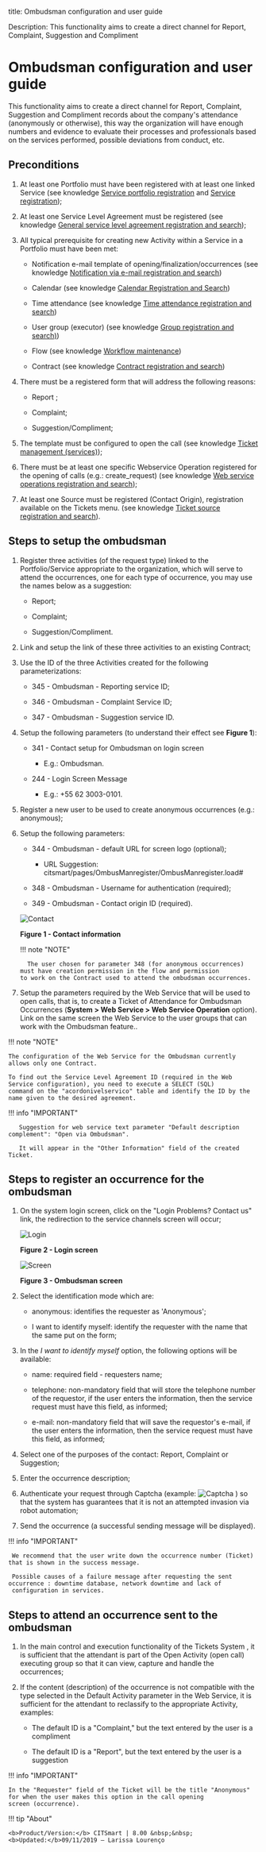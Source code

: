 title: Ombudsman configuration and user guide

Description: This functionality aims to create a direct channel for Report, Complaint, Suggestion and Compliment

# Ombudsman configuration and user guide

This functionality aims to create a direct channel for Report, Complaint, Suggestion and Compliment records about the company's 
attendance (anonymously or otherwise), this way the organization will have enough numbers and evidence to evaluate their 
processes and professionals based on the services performed, possible deviations from conduct, etc.

Preconditions
------------------

1. At least one Portfolio must have been registered with at least one linked Service (see knowledge [Service portfolio registration][1] and [Service registration][2]);

2. At least one Service Level Agreement must be registered (see knowledge [General service level agreement registration and search][3]);

3. All typical prerequisite for creating new Activity within a Service in a Portfolio must have been met:

    - Notification e-mail template of opening/finalization/occurrences (see knowledge [Notification via e-mail registration and search][4])

    - Calendar (see knowledge [Calendar Registration and Search][5])

    - Time attendance (see knowledge [Time attendance registration and search][6])

    - User group (executor) (see knowledge [Group registration and search)][7])

    - Flow (see knowledge [Workflow maintenance][8])

    - Contract (see knowledge [Contract registration and search][9])

4. There must be a registered form that will address the following reasons:

    - Report ;
    
    - Complaint;

    - Suggestion/Compliment;

5. The template must be configured to open the call (see knowledge [Ticket management (services)][10]);

6. There must be at least one specific Webservice Operation registered for the opening of calls (e.g.: create_request) (see knowledge [Web service operations registration and search][11]);

7. At least one Source must be registered (Contact Origin), registration available on the Tickets menu. (see knowledge [Ticket source registration and search][12]).

Steps to setup the ombudsman
---------------------------------

1. Register three activities (of the request type) linked to the Portfolio/Service appropriate to the organization, which will 
serve to attend the occurrences, one for each type of occurrence, you may use the names below as a suggestion:

    - Report;

    - Complaint;

    - Suggestion/Compliment.

2. Link and setup the link of these three activities to an existing Contract;

3. Use the ID of the three Activities created for the following parameterizations:

    - 345 - Ombudsman - Reporting service ID;

    - 346 - Ombudsman - Complaint Service ID;

    - 347 - Ombudsman - Suggestion service ID.

4. Setup the following parameters (to understand their effect see **Figure 1**):

    - 341 - Contact setup for Ombudsman on login screen

        - E.g.: Ombudsman.

    - 244 - Login Screen Message

        - E.g.: +55 62 3003-0101.

5. Register a new user to be used to create anonymous occurrences (e.g.: anonymous);

6. Setup the following parameters:

    - 344 - Ombudsman - default URL for screen logo (optional);

        - URL Suggestion: citsmart/pages/OmbusManregister/OmbusManregister.load#

    - 348 - Ombudsman - Username for authentication (required);

    - 349 - Ombudsman - Contact origin ID (required).

    ![Contact](images/ouvidoria.img1.jpg)
    
    **Figure 1 - Contact information**
    
    !!! note "NOTE"

         The user chosen for parameter 348 (for anonymous occurrences) must have creation permission in the flow and permission            to work on the Contract used to attend the ombudsman occurrences.

7. Setup the parameters required by the Web Service that will be used to open calls, that is, to create a Ticket of Attendance 
for Ombudsman Occurrences (**System > Web Service > Web Service Operation** option). Link on the same screen the Web Service to 
the user groups that can work with the Ombudsman feature..

!!! note "NOTE"

    The configuration of the Web Service for the Ombudsman currently allows only one Contract.

    To find out the Service Level Agreement ID (required in the Web Service configuration), you need to execute a SELECT (SQL) 
    command on the "acordonivelservico" table and identify the ID by the name given to the desired agreement.

   !!! info "IMPORTANT"

       Suggestion for web service text parameter "Default description complement": "Open via Ombudsman".

       It will appear in the "Other Information" field of the created Ticket.

Steps to register an occurrence for the ombudsman
---------------------------------------------------

1. On the system login screen, click on the "Login Problems? Contact us" link, the redirection to the service channels screen 
will occur;

    ![Login](images/ouvidoria.img2.jpg)
    
    **Figure 2 - Login screen**

    ![Screen](images/ouvidoria.img3.jpg)
    
    **Figure 3 - Ombudsman screen**

2. Select the identification mode which are:

    - anonymous: identifies the requester as 'Anonymous';

    - I want to identify myself: identify the requester with the name that the same put on the form;

3. In the *I want to identify myself* option, the following options will be available:

    - name: required field - requesters name;

    - telephone: non-mandatory field that will store the telephone number of the requestor, if the user enters the information, 
    then the service request must have this field, as informed;

    - e-mail: non-mandatory field that will save the requestor's e-mail, if the user enters the information, then the service 
    request must have this field, as informed;

4. Select one of the purposes of the contact: Report, Complaint or Suggestion;

5. Enter the occurrence description;

6. Authenticate your request through Captcha (example: ![Captcha](images/ouvidoria.img4.jpg) ) so that the system has guarantees 
that it is not an attempted invasion via robot automation;

7. Send the occurrence (a successful sending message will be displayed).

!!! info "IMPORTANT"

     We recommend that the user write down the occurrence number (Ticket) that is shown in the success message.

     Possible causes of a failure message after requesting the sent occurrence : downtime database, network downtime and lack of 
     configuration in services.

Steps to attend an occurrence sent to the ombudsman
----------------------------------------------------------

1. In the main control and execution functionality of the Tickets System , it is sufficient that the attendant is part of the 
Open Activity (open call) executing group so that it can view, capture and handle the occurrences;

2. If the content (description) of the occurrence is not compatible with the type selected in the Default Activity parameter in 
the Web Service, it is sufficient for the attendant to reclassify to the appropriate Activity, examples:

    - The default ID is a "Complaint," but the text entered by the user is a compliment

    - The default ID is a "Report", but the text entered by the user is a suggestion

!!! info "IMPORTANT"

    In the "Requester" field of the Ticket will be the title "Anonymous" for when the user makes this option in the call opening 
    screen (occurrence).


[1]:/en-us/citsmart-platform-7/processes/portfolio-and-catalog/register.html
[2]:/en-us/citsmart-platform-7/processes/portfolio-and-catalog/services.html
[3]:/en-us/citsmart-platform-7/processes/service-level/register-sla.html
[4]:/en-us/citsmart-platform-7/additional-features/communication-and-notification/email/notification.html
[5]:/en-us/citsmart-platform-7/plataform-administration/time/create-calendar.html
[6]:/en-us/citsmart-platform-7/processes/service-level/time-attendance.html
[7]:/en-us/citsmart-platform-7/initial-settings/access-settings/user/group.html
[8]:/en-us/citsmart-platform-7/workflow/workflow-management.html
[9]:/en-us/citsmart-platform-7/additional-features/contract-management/use/register-contract.html
[10]:/en-us/citsmart-platform-7/processes/tickets/ticket-management.html
[11]:/en-us/citsmart-platform-7/get-started/webservice-operation.html
[12]:/en-us/citsmart-platform-7/processes/tickets/register-ticket-source.html


!!! tip "About"

    <b>Product/Version:</b> CITSmart | 8.00 &nbsp;&nbsp;
    <b>Updated:</b>09/11/2019 – Larissa Lourenço
